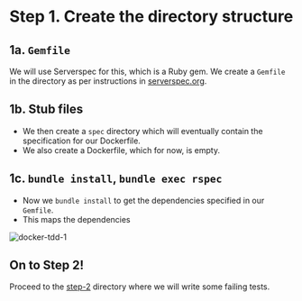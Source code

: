 # Step 1. Create the directory structure


## 1a. `Gemfile`

We will use Serverspec for this, which is a Ruby gem. We create a `Gemfile` in the directory as per instructions in [serverspec.org](http://serverspec.org/#installation).

## 1b. Stub files 

* We then create a `spec` directory which will eventually contain the specification for our Dockerfile.
* We also create a Dockerfile, which for now, is empty.

## 1c. `bundle install`, `bundle exec rspec`

* Now we `bundle install` to get the dependencies specified in our `Gemfile`.
* This maps the dependencies 

![docker-tdd-1](https://user-images.githubusercontent.com/13379978/36942734-177e1dda-1fa0-11e8-8f63-0f3b4e614284.gif)


## On to Step 2!

Proceed to the [step-2](../step-2) directory where we will write some failing tests.